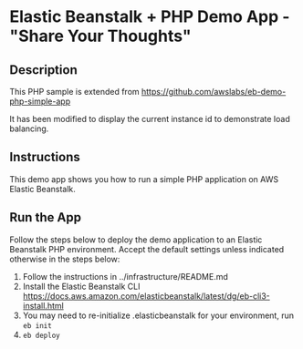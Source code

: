 # Elastic Beanstalk + PHP Demo App - "Share Your Thoughts"

## Description

This PHP sample is extended from https://github.com/awslabs/eb-demo-php-simple-app

It has been modified to display the current instance id to demonstrate load balancing.

## Instructions

This demo app shows you how to run a simple PHP application on AWS Elastic Beanstalk.

## Run the App

Follow the steps below to deploy the demo application to an Elastic Beanstalk PHP environment. Accept the default settings unless indicated otherwise in the steps below:

1. Follow the instructions in ../infrastructure/README.md
1. Install the Elastic Beanstalk CLI https://docs.aws.amazon.com/elasticbeanstalk/latest/dg/eb-cli3-install.html
1. You may need to re-initialize .elasticbeanstalk for your environment, run `eb init`
1. `eb deploy`